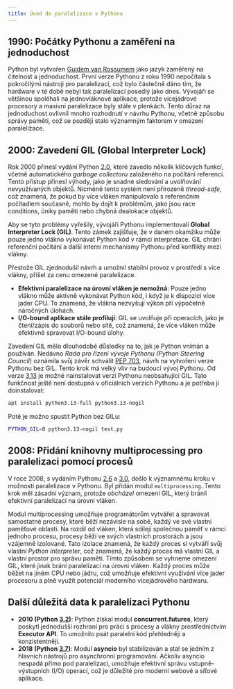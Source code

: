 ```yaml
---
title: Úvod do paralelizace v Pythonu
---
```


## 1990: Počátky Pythonu a zaměření na jednoduchost
Python byl vytvořen [Guidem van Rossumem](https://en.wikipedia.org/wiki/Guido_van_Rossum) jako jazyk zaměřený na čitelnost a jednoduchost. První verze Pythonu z roku 1990 nepočítala s pokročilými nástroji pro paralelizaci, což bylo částečně dáno tím, že hardware v té době nebyl tak paralelizací posedlý jako dnes. Vývojáři se většinou spoléhali na jednovláknové aplikace, protože vícejádrové procesory a masivní paralelizace byly stále v plenkách. Tento důraz na jednoduchost ovlivnil mnoho rozhodnutí v návrhu Pythonu, včetně způsobu správy paměti, což se později stalo významným faktorem v omezení paralelizace.

## 2000: Zavedení GIL (Global Interpreter Lock)
Rok 2000 přinesl vydání Python [2.0](https://www.python.org/download/releases/2.0/), které zavedlo několik klíčových funkcí, včetně automatického *garbage collectoru* založeného na počítání referencí. Tento přístup přinesl výhody, jako je snadné sledování a uvolňování nevyužívaných objektů. Nicméně tento systém není přirozeně *thread-safe*, což znamená, že pokud by více vláken manipulovalo s referenčním počítadlem současně, mohlo by dojít k problémům, jako jsou race conditions, úniky paměti nebo chybná dealokace objektů.

Aby se tyto problémy vyřešily, vývojáři Pythonu implementovali **Global Interpreter Lock (GIL)**. Tento zámek zajišťuje, že v daném okamžiku může pouze jedno vlákno vykonávat Python kód v rámci interpretace. GIL chrání referenční počítání a další interní mechanismy Pythonu před konflikty mezi vlákny.

Přestože GIL zjednodušil návrh a umožnil stabilní provoz v prostředí s více vlákny, přišel za cenu omezené paralelizace. 
- **Efektivní paralelizace na úrovní vláken je nemožná**: Pouze jedno vlákno může aktivně vykonávat Python kód, i když je k dispozici více jader CPU. To znamená, že vlákna nezvyšují výkon při výpočetně náročných úlohách.
- **I/O-bound aplikace stále profilují**: GIL se uvolňuje při operacích, jako je čtení/zápis do souborů nebo sítě, což znamená, že více vláken může efektivně spravovat I/O-bound úlohy.

Zavedení GIL mělo dlouhodobé důsledky na to, jak je Python vnímán a používán. Nedávno *Rada pro řízení vývoje Pythonu (Python Steering Council)* oznámila svůj závěr schválit [PEP 703](https://peps.python.org/pep-0703/), návrh na vytvoření verze Pythonu bez GIL. Tento krok má velký vliv na budoucí vývoj Pythonu. Od verze [3.13](https://docs.python.org/3/whatsnew/3.13.html) je možné nainstalovat verzi Pythonu neobsahující GIL. Tato funkčnost ještě není dostupná v oficiálních verzích Pythonu a je potřeba ji doinstalovat:
```bash
apt install python3.13-full python3.13-nogil
```
Poté je možno spustit Python bez GILu:
```bash
PYTHON_GIL=0 python3.13-nogil test.py
```

## 2008: Přidání knihovny multiprocessing pro paralelizaci pomocí procesů
V roce 2008, s vydáním Pythonu [2.6](https://www.python.org/download/releases/2.6/) a [3.0](https://www.python.org/download/releases/3.0/), došlo k významnému kroku v možnosti paralelizace v Pythonu. Byl přidán modul `multiprocessing`. Tento krok měl zásadní význam, protože *obcházel* omezení GIL, který bránil efektivní paralelizaci na úrovni vláken.

Modul multiprocessing umožňuje programátorům vytvářet a spravovat samostatné procesy, které běží nezávisle na sobě, každý ve své vlastní paměťové oblasti. Na rozdíl od vláken, která sdílejí společnou paměť v rámci jednoho procesu, procesy běží ve svých vlastních prostorách a jsou vzájemně izolované. Tato izolace znamená, že každý proces si vytváří svůj vlastní *Python interpreter*, což znamená, že každý proces má vlastní GIL a vlastní prostor pro správu paměti. Tímto způsobem se vyhneme omezení GIL, které jinak brání paralelizaci na úrovni vláken. Každý proces může běžet na jiném CPU nebo jádru, což umožňuje efektivní využívání více jader procesoru a plně využít potenciál moderního vícejádrového hardwaru.

## Další důležitá data k paralelizaci Pythonu
- **2010 (Python [3.2](https://www.python.org/download/releases/3.2/))**: Python získal modul **concurrent.futures**, který poskytl jednodušší rozhraní pro práci s procesy a vlákny prostřednictvím **Executor API**. To umožnilo psát paralelní kód přehledněji a konzistentněji.
- **2018 (Python [3.7](https://www.python.org/downloads/release/python-370/))**: Modul **asyncio** byl stabilizován a stal se jedním z hlavních nástrojů pro asynchronní programování. Ačkoliv asyncio nespadá přímo pod paralelizaci, umožňuje efektivní správu vstupně-výstupních (I/O) operací, což je důležité pro moderní webové a síťové aplikace.